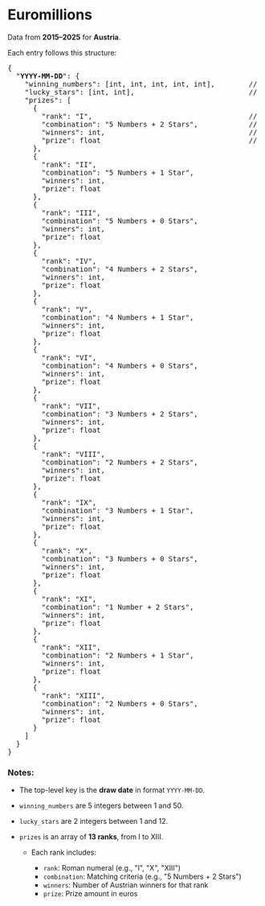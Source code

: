 # Euromillions

Data from **2015–2025** for **Austria**.

Each entry follows this structure:

<pre>
{
  "<b>YYYY-MM-DD</b>": {
    "winning_numbers": [int, int, int, int, int],        // 5 main numbers drawn (1–50)
    "lucky_stars": [int, int],                           // 2 lucky stars drawn (1–12)
    "prizes": [
      {
        "rank": "I",                                     // Prize tier (Roman numeral)
        "combination": "5 Numbers + 2 Stars",            // Description of the matching combination
        "winners": int,                                  // Number of winners in Austria
        "prize": float                                   // Prize amount in euros
      },
      {
        "rank": "II",
        "combination": "5 Numbers + 1 Star",
        "winners": int,
        "prize": float
      },
      {
        "rank": "III",
        "combination": "5 Numbers + 0 Stars",
        "winners": int,
        "prize": float
      },
      {
        "rank": "IV",
        "combination": "4 Numbers + 2 Stars",
        "winners": int,
        "prize": float
      },
      {
        "rank": "V",
        "combination": "4 Numbers + 1 Star",
        "winners": int,
        "prize": float
      },
      {
        "rank": "VI",
        "combination": "4 Numbers + 0 Stars",
        "winners": int,
        "prize": float
      },
      {
        "rank": "VII",
        "combination": "3 Numbers + 2 Stars",
        "winners": int,
        "prize": float
      },
      {
        "rank": "VIII",
        "combination": "2 Numbers + 2 Stars",
        "winners": int,
        "prize": float
      },
      {
        "rank": "IX",
        "combination": "3 Numbers + 1 Star",
        "winners": int,
        "prize": float
      },
      {
        "rank": "X",
        "combination": "3 Numbers + 0 Stars",
        "winners": int,
        "prize": float
      },
      {
        "rank": "XI",
        "combination": "1 Number + 2 Stars",
        "winners": int,
        "prize": float
      },
      {
        "rank": "XII",
        "combination": "2 Numbers + 1 Star",
        "winners": int,
        "prize": float
      },
      {
        "rank": "XIII",
        "combination": "2 Numbers + 0 Stars",
        "winners": int,
        "prize": float
      }
    ]
  }
}
</pre>

### Notes:

* The top-level key is the **draw date** in format `YYYY-MM-DD`.
* `winning_numbers` are 5 integers between 1 and 50.
* `lucky_stars` are 2 integers between 1 and 12.
* `prizes` is an array of **13 ranks**, from I to XIII.

  * Each rank includes:

    * `rank`: Roman numeral (e.g., "I", "X", "XIII")
    * `combination`: Matching criteria (e.g., "5 Numbers + 2 Stars")
    * `winners`: Number of Austrian winners for that rank
    * `prize`: Prize amount in euros
